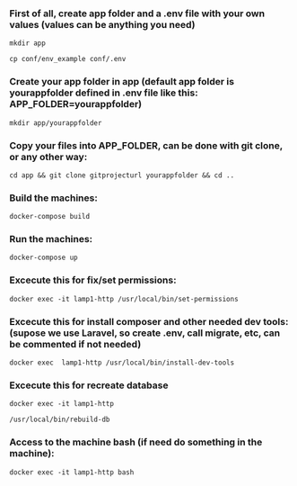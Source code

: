 ### First of all, **create app folder and a .env file** with your own values (values can be anything you need) ### 
`mkdir app`

`cp conf/env_example conf/.env`

### **Create your app folder in app** (default app folder is yourappfolder defined in .env file like this: APP_FOLDER=yourappfolder) ### 
`mkdir app/yourappfolder`

### **Copy** your **files into APP_FOLDER**, can be done with git clone, or any other way: ### 
`cd app && git clone gitprojecturl yourappfolder && cd ..`

### **Build** the machines: ### 
`docker-compose build`

### **Run** the machines: ### 
`docker-compose up`

### **Excecute** this for fix/set permissions: ### 
`docker exec -it lamp1-http /usr/local/bin/set-permissions`

### Excecute this for **install** composer and other needed **dev tools**: (supose we use Laravel, so create .env, call migrate, etc, can be commented if not needed) ### 
`docker exec  lamp1-http /usr/local/bin/install-dev-tools`

### Excecute this for **recreate database** ### 
`docker exec -it lamp1-http`

`/usr/local/bin/rebuild-db`

### **Access** to the machine **bash** (if need do something in the machine): ### 
`docker exec -it lamp1-http bash`
